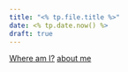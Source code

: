 ```yaml
---
title: "<% tp.file.title %>"
date: <% tp.date.now() %>
draft: true
---
```


[Where am I?](Where%20am%20I?.md)
[about me](about%20me.md)
